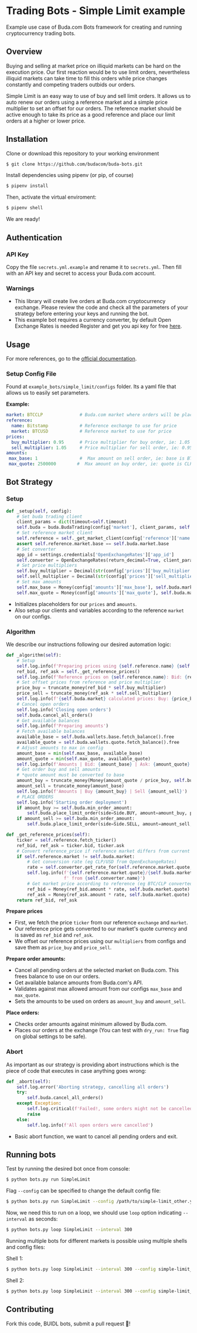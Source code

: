 # Trading Bots - Simple Limit example

Example use case of Buda.com Bots framework for creating and running cryptocurrency trading bots.

## Overview

Buying and selling at market price on illiquid markets can be hard on the execution price. Our first reaction would be to use limit orders, nevertheless illiquid markets can take time to fill this orders while price changes constantly and competing traders outbids our orders.

Simple Limit is an easy way to use of buy and sell limit orders. It allows us to auto renew our orders using a reference market and a simple price multiplier to set an offset for our orders.
The reference market should be active enough to take its price as a good reference and place our limit orders at a higher or lower price.


## Installation

Clone or download this repository to your working environment
```bash
$ git clone https://github.com/budacom/buda-bots.git
```

Install dependencies using pipenv (or pip, of course)
```bash
$ pipenv install
```

Then, activate the virtual enviroment:
```bash
$ pipenv shell
```
We are ready!

## Authentication

### API Key

Copy the file `secrets.yml.example` and rename it to `secrets.yml`. Then fill with an API key and secret to access your Buda.com account.

### Warnings

- This library will create live orders at Buda.com cryptocurrency exchange. Please review the code and check all the parameters of your strategy before entering your keys and running the bot.
- This example bot requires a currency converter, by default Open Exchange Rates is needed Register and get you api key for free [here](https://openexchangerates.org/signup/free).


## Usage

For more references, go to the [official documentation](https://github.com/budacom/trading-bots/blob/master/README.md).

### Setup Config File

Found at `example_bots/simple_limit/configs` folder. Its a yaml file that allows us to easily set parameters.

**Example:**
```yml
market: BTCCLP              # Buda.com market where orders will be placed
reference:
  name: Bitstamp            # Reference exchange to use for price
  market: BTCUSD            # Reference market to use for price
prices:
  buy_multiplier: 0.95      # Price multiplier for buy order, ie: 1.05 is 5% above reference
  sell_multiplier: 1.05     # Price multiplier for sell order, ie: 0.95 is 5% under reference
amounts:
 max_base: 1                #  Max amount on sell order, ie: base is BTC on BTCCLP
 max_quote: 2500000        #  Max amount on buy order, ie: quote is CLP on BTCCLP
```

## Bot Strategy



### Setup

```python
def _setup(self, config):
    # Set buda trading client
    client_params = dict(timeout=self.timeout)
    self.buda = buda.BudaTrading(config['market'], client_params, self.dry_run, self.log, self.store)
    # Set reference market client
    self.reference = self._get_market_client(config['reference']['name'], config['reference']['market'])
    assert self.reference.market.base == self.buda.market.base
    # Set converter
    app_id = settings.credentials['OpenExchangeRates']['app_id']
    self.converter = OpenExchangeRates(return_decimal=True, client_params=dict(app_id=app_id))
    # Set price multipliers
    self.buy_multiplier = Decimal(str(config['prices']['buy_multiplier']))
    self.sell_multiplier = Decimal(str(config['prices']['sell_multiplier']))
    # Set max amounts
    self.max_base = Money(config['amounts']['max_base'], self.buda.market.base)
    self.max_quote = Money(config['amounts']['max_quote'], self.buda.market.quote)
```

- Initializes placeholders for our `prices` and `amounts`.
- Also setup our clients and variables according to the reference `market` on our configs.

### Algorithm

We describe our instructions following our desired automation logic:

```python
def _algorithm(self):
    # Setup
    self.log.info(f'Preparing prices using {self.reference.name} {self.reference.market.code}')
    ref_bid, ref_ask = self._get_reference_prices()
    self.log.info(f'Reference prices on {self.reference.name}: Bid: {ref_bid} Ask: {ref_ask}')
    # Set offset prices from reference and price multiplier
    price_buy = truncate_money(ref_bid * self.buy_multiplier)
    price_sell = truncate_money(ref_ask * self.sell_multiplier)
    self.log.info(f'{self.buda.market} calculated prices: Buy: {price_buy} Sell: {price_sell}')
    # Cancel open orders
    self.log.info('Closing open orders')
    self.buda.cancel_all_orders()
    # Get available balances
    self.log.info(f'Preparing amounts')
    # Fetch available balances
    available_base = self.buda.wallets.base.fetch_balance().free
    available_quote = self.buda.wallets.quote.fetch_balance().free
    # Adjust amounts to max in config
    amount_base = min(self.max_base, available_base)
    amount_quote = min(self.max_quote, available_quote)
    self.log.info(f'Amounts | Bid: {amount_base} | Ask: {amount_quote}')
    # Get order buy and sell amounts
    # *quote amount must be converted to base
    amount_buy = truncate_money(Money(amount_quote / price_buy, self.buda.market.base))
    amount_sell = truncate_money(amount_base)
    self.log.info(f'Amounts | Buy {amount_buy} | Sell {amount_sell}')
    # PLACE ORDERS
    self.log.info('Starting order deployment')
    if amount_buy >= self.buda.min_order_amount:
        self.buda.place_limit_order(side=Side.BUY, amount=amount_buy, price=price_buy)
    if amount_sell >= self.buda.min_order_amount:
        self.buda.place_limit_order(side=Side.SELL, amount=amount_sell, price=price_sell)

def _get_reference_prices(self):
    ticker = self.reference.fetch_ticker()
    ref_bid, ref_ask = ticker.bid, ticker.ask
    # Convert reference_price if reference market differs from current market
    if self.reference.market != self.buda.market:
        # Get conversion rate (eg CLP/USD from OpenExchangeRates)
        rate = self.converter.get_rate_for(self.reference.market.quote, self.buda.market.quote)
        self.log.info(f'{self.reference.market.quote}/{self.buda.market.quote} rate: {rate:.2f}'
                      f' from {self.converter.name}')
        # Get market price according to reference (eg BTC/CLP converted from converter's BTC/USD)
        ref_bid = Money(ref_bid.amount * rate, self.buda.market.quote)
        ref_ask = Money(ref_ask.amount * rate, self.buda.market.quote)
    return ref_bid, ref_ask
```


**Prepare prices**
- First, we fetch the price `ticker` from our reference `exchange` and `market`.
- Our reference price gets converted to our market's quote currency and is saved as `ref_bid` and `ref_ask`.
- We offset our reference prices using our `multipliers` from configs and save them as `price_buy` and `price_sell`.

**Prepare order amounts:**
- Cancel all pending orders at the selected market on Buda.com. This frees balance to use on our orders.
- Get available balance amounts from Buda.com's API.
- Validates against max allowed amount from our configs `max_base` and `max_quote`.
- Sets the amounts to be used on orders as `amount_buy` and `amount_sell`.

**Place orders:**
- Checks order amounts against minimum allowed by Buda.com.
- Places our orders at the exchange (You can test with `dry_run: True` flag on global settings to be safe).

### Abort

As important as our strategy is providing abort instructions which is the piece of code that executes in case anything goes wrong:

```python
def _abort(self):
    self.log.error('Aborting strategy, cancelling all orders')
    try:
        self.buda.cancel_all_orders()
    except Exception:
        self.log.critical(f'Failed!, some orders might not be cancelled')
        raise
    else:
        self.log.info(f'All open orders were cancelled')
```
- Basic abort function, we want to cancel all pending orders and exit.

## Running bots

Test by running the desired bot once from console:
```bash
$ python bots.py run SimpleLimit
```

Flag `--config` can be specified to change the default config file:
```bash
$ python bots.py run SimpleLimit --config /path/to/simple-limit_other.yml
```

Now, we need this to run on a loop, we should use `loop` option indicating `--interval` as seconds:
```bash
$ python bots.py loop SimpleLimit --interval 300
```

Running multiple bots for different markets is possible using multiple shells and config files:

Shell 1:
```bash
$ python bots.py loop SimpleLimit --interval 300 --config simple-limit_btcclp.yml
```
Shell 2:
```bash
$ python bots.py loop SimpleLimit --interval 300 --config simple-limit_ethclp.yml
```


## Contributing

Fork this code, BUIDL bots, submit a pull request :muscle:!
